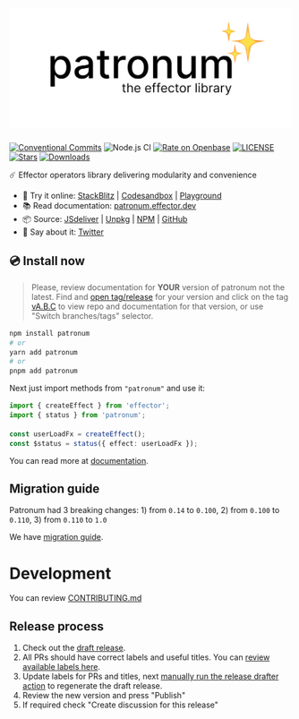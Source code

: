 # <img src="logo.svg" title="effector patronum" alt="Effector Patronum logo" width="640px">

[![Conventional Commits](https://img.shields.io/badge/Conventional%20Commits-1.0.0-yellow.svg)](https://conventionalcommits.org) ![Node.js CI](https://github.com/effector/patronum/workflows/Node.js%20CI/badge.svg) [![Rate on Openbase](https://badges.openbase.com/js/rating/patronum.svg)](https://openbase.com/js/patronum?utm_source=embedded&utm_medium=badge&utm_campaign=rate-badge)
[![LICENSE](https://badgen.net/github/license/effector/patronum?color=green)](/LICENSE)
[![Stars](https://badgen.net/github/stars/effector/patronum?color=green)](https://github.com/effector/patronum)
[![Downloads](https://badgen.net/npm/dt/patronum)](https://npmjs.com/package/patronum)

☄️ Effector operators library delivering modularity and convenience

- 🎲 Try it online: [StackBlitz](stackblitz) | [Codesandbox](codesandbox) | [Playground](try-patronum-share)
- 📚 Read documentation: [patronum.effector.dev](documentation)
- 📦 Source: [JSdeliver](jsdelivr) | [Unpkg](unpkg) | [NPM](npm) | [GitHub](github)
- 🦉 Say about it: [Twitter](twitter-share)

[stackblitz]: https://stackblitz.com/edit/effector-react
[codesandbox]: https://codesandbox.io/s/effector-patronum-playground-zuqjx
[try-patronum-share]: https://share.effector.dev/Neewtbz3
[jsdelivr]: https://www.jsdelivr.com/package/npm/patronum
[unpkg]: https://unpkg.com/browse/patronum@1.7.0/
[npm]: https://www.npmjs.com/package/patronum
[github]: https://github.com/effector/patronum
[twitter-share]: https://twitter.com/intent/tweet?text=I%20used%20patronum!%0AGoing%20to%20Mars%20with%20%40effectorjs%20-%20data-flow%20powered%20tool%20to%20implement%20business%20logic.%0A%0Ahttps%3A%2F%2Fgithub.com%2Feffector%2Fpatronum%0A
[documentation]: https://patronum.effector.dev

## 💿 Install now

> Please, review documentation for **YOUR** version of patronum not the latest. Find and [open tag/release](https://github.com/effector/patronum/releases) for your version and click on the tag [vA.B.C](https://github.com/effector/patronum/tree/v1.7.0) to view repo and documentation for that version, or use "Switch branches/tags" selector.

```bash
npm install patronum
# or
yarn add patronum
# or
pnpm add patronum
```

Next just import methods from `"patronum"` and use it:

```ts
import { createEffect } from 'effector';
import { status } from 'patronum';

const userLoadFx = createEffect();
const $status = status({ effect: userLoadFx });
```

You can read more at [documentation](https://patronum.effector.dev/docs/installation).

## Migration guide

Patronum had 3 breaking changes: 1) from `0.14` to `0.100`, 2) from `0.100` to `0.110`, 3) from `0.110` to `1.0`

We have [migration guide](https://patronum.effector.dev/docs/migration-guide).

# Development

You can review [CONTRIBUTING.md](./CONTRIBUTING.md)

## Release process

1. Check out the [draft release](https://github.com/effector/patronum/releases).
1. All PRs should have correct labels and useful titles. You can [review available labels here](https://github.com/effector/patronum/blob/master/.github/release-drafter.yml).
1. Update labels for PRs and titles, next [manually run the release drafter action](https://github.com/effector/patronum/actions/workflows/release-drafter.yml) to regenerate the draft release.
1. Review the new version and press "Publish"
1. If required check "Create discussion for this release"
